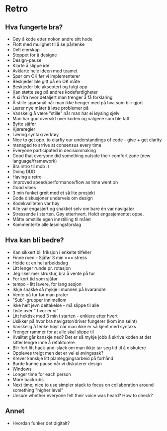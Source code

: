 # Retro

## Hva fungerte bra?

* Gøy å kode etter nokon andre sitt hode
* Flott med mulighet til å se på/tenke
* Delt eierskap
* Stoppet for å designe
* Design-pause
* Klarte å slippe idé
* Avklarte hele ideen med teamet
* Spør om OK før vi implementerer
* Beskjeder ble gitt på en OK måte
* Beskjeder ble akseptert og fulgt opp
* Kan støtte seg på andres kodeferdigheter
* Å si ifra hvor detaljert man trenger å få forklaring
* Å stille spørsmål når man ikke henger med på hva som blir gjort
* Lærer nye måter å løse problemer på
* Vanskelig å være "stille" når man har ei løysing sjølv
* Man har god oversikt over koden og valgene som ble tatt
* Bytte sjåfør
* Kjøreregler
* Læring syntax/verktøy
* Nice to get opp. to clarfiy our understandings of code - give + get clarity
* managed to arrive at consensus every time
* Everyone participated in decisionmaking
* Good that everyone did something outside their comfort zone (new language/framework)
* Bra intro til mob :)
* Doing DDD
* Having a retro
* Improved speed/performance/flow as time went on
* Good vibes
* 3 min funket greit med et så lite prosjekt
* Gode diskusjoner underveis om design
* Kodekvaliteten var høy
* Alle var engasjert og snakket selv om bare én var navigatør
* Stressende i starten. Gøy etterhvert. Holdt engasjementet oppe.
* Måtte omstille egen innstilling til målet
* Kommenterte alle løsningsforslag

## Hva kan bli bedre?

* Kan sikkert bli friksjon i enkelte tilfeller
* Finne roen - Sjåfør 3 min === stress
* Holde ut en hel arbeidsdag
* Litt lenger runde pr. rotasjon
* Jeg liker mer struktur, bra å vente på tur
* For kort tid som sjåfør
* tempo - litt lavere, for lang sesjon
* Ikkje snakke så mykje i munnen på kvarandre
* Vente på tur før man prater
* "Sub"-grupper innimellom
* Ikke helt jevn deltakelse - må slippe til alle
* Liste over " hvor er vi"
* Litt hektisk med 3 min i starten - enklere etter hvert
* Usikker på hvor bra navigator/driver fungerer (kom inn seint)
* Vanskelig å tenke høyt når man ikke er så kjent med syntaks
* Trenger rammer for at alle skal slippe til
* Kvalitet går kanskje ned? Det er så mykje jobb å skrive koden at det sitter lengre inne å refaktorere
* Blir fort litt hack-and-slack om man ikkje tar seg tid til å diskutere
* Oppleves treigt men det er vel ei øvingssak?
* Krever kanskje litt planleggingsarbeid på forhånd
* Burde kunne pause når vi diskuterer design
* Windows
* Longer time for each person
* More backrubs
* Next time; nice to use simpler stack to focus on collaboration around something "higher level"
* Unsure whether everyone felt their voice was heard? How to check?

## Annet

* Hvordan funker det digitalt?
